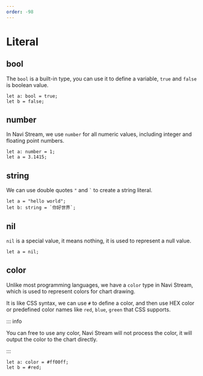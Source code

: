 ```yaml
---
order: -98
---
```


# Literal

## bool

The `bool` is a built-in type, you can use it to define a variable, `true` and `false` is boolean value.

```nvs
let a: bool = true;
let b = false;
```

## number

In Navi Stream, we use `number` for all numeric values, including integer and floating point numbers.

```nvs
let a: number = 1;
let a = 3.1415;
```

## string

We can use double quotes `"` and `` ` `` to create a string literal.

```nvs
let a = "hello world";
let b: string = `你好世界`;
```

## nil

`nil` is a special value, it means nothing, it is used to represent a null value.

```nvs
let a = nil;
```

## color

Unlike most programming languages, we have a `color` type in Navi Stream, which is used to represent colors for chart drawing.

It is like CSS syntax, we can use `#` to define a color, and then use HEX color or predefined color names like `red`, `blue`, `green` that CSS supports.

::: info

You can free to use any color, Navi Stream will not process the color, it will output the color to the chart directly.

:::

```nvs
let a: color = #ff00ff;
let b = #red;
```
